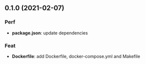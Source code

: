 ## 0.1.0 (2021-02-07)

### Perf

- **package.json**: update dependencies

### Feat

- **Dockerfile**: add Dockerfile, docker-compose.yml and Makefile
